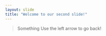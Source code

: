 ```yaml
---
layout: slide
title: "Welcome to our second slide!"
---
```

> Something
Use the left arrow to go back!
